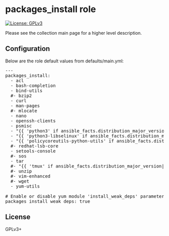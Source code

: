 # packages_install role

[![License: GPLv3](https://img.shields.io/badge/license-GPLv3-brightgreen.svg)](https://www.gnu.org/licenses/gpl-3.0)

Please see the collection main page for a higher level description.

## Configuration

Below are the role default values from defaults/main.yml:

<pre>
---
packages_install:
  - acl
  - bash-completion
  - bind-utils
  #- bzip2
  - curl
  - man-pages
  #- mlocate
  - nano
  - openssh-clients
  - psmisc
  - "{{ 'python3' if ansible_facts.distribution_major_version|int >= 8 else 'python' }}"
  - "{{ 'python3-libselinux' if ansible_facts.distribution_major_version|int >= 8 else 'libselinux-utils' }}"
  - "{{ 'policycoreutils-python-utils' if ansible_facts.distribution_major_version|int >= 8 else 'policycoreutils-python' }}"
  #- redhat-lsb-core
  - setools-console
  #- sos
  - tar
  #- "{{ 'tmux' if ansible_facts.distribution_major_version|int >= 8 else 'screen' }}"
  #- unzip
  #- vim-enhanced
  #- wget
  - yum-utils

# Enable or disable yum module 'install_weak_deps' parameter
packages_install_weak_deps: true
</pre>

## License

GPLv3+
